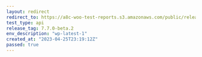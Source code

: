 ```yaml
---
layout: redirect
redirect_to: https://a8c-woo-test-reports.s3.amazonaws.com/public/release/7.7.0-beta.2/wp-latest-1/api/index.html
test_type: api
release_tag: 7.7.0-beta.2
env_description: "wp-latest-1"
created_at: "2023-04-25T23:19:12Z"
passed: true
---
```

